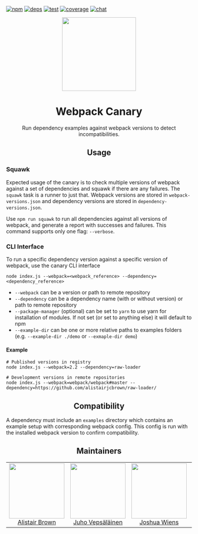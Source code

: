 [![npm][npm]][npm-url]
[![deps][deps]][deps-url]
[![test][test]][test-url]
[![coverage][cover]][cover-url]
[![chat][chat]][chat-url]

<div align="center">
  <!-- replace with accurate logo e.g from https://worldvectorlogo.com/ -->
  <a href="https://github.com/webpack/webpack">
    <img width="200" height="200" vspace="" hspace="25"
      src="https://cdn.rawgit.com/webpack/media/e7485eb2/logo/icon.svg">
  </a>
  <h1>Webpack Canary</h1>
  <p>Run dependency examples against webpack versions to detect incompatibilities.<p>
</div>

<h2 align="center">Usage</h2>

### Squawk

Expected usage of the canary is to check multiple versions of webpack against a set of dependencies and squawk if there are any failures. The `squawk` task is a runner to just that. Webpack versions are stored in `webpack-versions.json` and dependency versions are stored in `dependency-versions.json`.

Use `npm run squawk` to run all dependencies against all versions of webpack, and generate a report with successes and failures. This command supports only one flag: `--verbose`.

### CLI Interface

To run a specific dependency version against a specific version of webpack, use the canary CLI interface

```
node index.js --webpack=<webpack_reference> --dependency=<dependency_reference>
```

 - `--webpack` can be a version or path to remote repository
 - `--dependency` can be a dependency name (with or without version) or path to remote repository
 - `--package-manager` (optional) can be set to `yarn` to use yarn for installation of modules. If not set (or set to anything else) it will default to npm
 - `--example-dir` can be one or more relative paths to examples folders (e.g. `--example-dir ./demo` or `--exmaple-dir demo`)

#### Example

```
# Published versions in registry
node index.js --webpack=2.2 --dependency=raw-loader

# Development versions in remote repositories
node index.js --webpack=webpack/webpack#master --dependency=https://github.com/alistairjcbrown/raw-loader/
```

<h2 align="center">Compatibility</h2>

A dependency must include an `examples` directory which contains an example setup with corresponding webpack config. This config is run with the installed webpack version to confirm compatibility.

<h2 align="center">Maintainers</h2>

<table>
  <tbody>
    <tr>
      <td align="center">
        <img width="150" height="150"
        src="https://avatars3.githubusercontent.com/u/635903?v=3&s=150">
        </br>
        <a href="https://github.com/alistairjcbrown">Alistair Brown</a>
      </td>
      <td align="center">
        <img width="150" height="150"
        src="https://avatars3.githubusercontent.com/u/166921?v=3&s=150">
        </br>
        <a href="https://github.com/bebraw">Juho Vepsäläinen</a>
      </td>
      <td align="center">
        <img width="150" height="150"
        src="https://avatars2.githubusercontent.com/u/8420490?v=3&s=150">
        </br>
        <a href="https://github.com/d3viant0ne">Joshua Wiens</a>
      </td>
      <td align="center">
        <img width="150" height="150"
        src="https://avatars3.githubusercontent.com/u/533616?v=3&s=150">
        </br>
        <a href="https://github.com/SpaceK33z">Kees Kluskens</a>
      </td>
      <td align="center">
        <img width="150" height="150"
        src="https://avatars3.githubusercontent.com/u/3408176?v=3&s=150">
        </br>
        <a href="https://github.com/TheLarkInn">Sean Larkin</a>
      </td>
    </tr>
  <tbody>
</table>


[npm]: https://img.shields.io/npm/v/webpack-canary.svg
[npm-url]: https://npmjs.com/package/webpack-canary

[deps]: https://david-dm.org/webpack-contrib/webpack-canary.svg
[deps-url]: https://david-dm.org/webpack-contrib/webpack-canary

[chat]: https://img.shields.io/badge/gitter-webpack%2Fwebpack-brightgreen.svg
[chat-url]: https://gitter.im/webpack/webpack

[test]: http://img.shields.io/travis/webpack-contrib/webpack-canary.svg
[test-url]: https://travis-ci.org/webpack-contrib/webpack-canary

[cover]: https://codecov.io/gh/webpack-contrib/webpack-canary/branch/master/graph/badge.svg
[cover-url]: https://codecov.io/gh/webpack-contrib/webpack-canary
